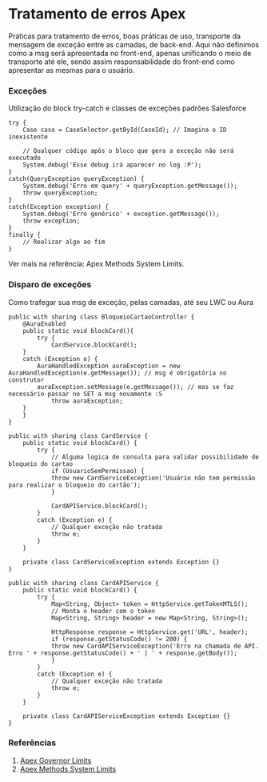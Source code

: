 # Tratamento de erros Apex
Práticas para tratamento de erros, boas práticas de uso, transporte da mensagem de exceção entre as camadas, de back-end. Aqui não definimos como a msg será apresentada no front-end, apenas unificando o meio de transporte até ele, sendo assim responsabilidade do front-end como apresentar as mesmas para o usuário.

### Exceções

Utilização do block try-catch e classes de exceções padrões Salesforce
```
try {
    Case caso = CaseSelector.getById(CaseId); // Imagina o ID inexistente

    // Qualquer código após o bloco que gera a exceção não será executado
    System.debug('Esse debug irá aparecer no log :P');
}
catch(QueryException queryException) {
    System.debug('Erro em query' + queryException.getMessage());
    throw queryException;
}
catch(Exception exception) {
    System.debug('Erro genérico' + exception.getMessage()); 
    throw exception; 
}
finally {
    // Realizar algo ao fim
}
```
Ver mais na referência: Apex Methods System Limits.

### Disparo de exceções

Como trafegar sua msg de exceção, pelas camadas, até seu LWC ou Aura   
```
public with sharing class BloqueioCartaoController {
    @AuraEnabled
    public static void blockCard(){
        try {
            CardService.blockCard();
	}
	catch (Exception e) {
	    AuraHandledException auraException = new AuraHandledException(e.getMessage()); // msg é obrigatória no construtor
	    auraException.setMessage(e.getMessage()); // mas se faz necessário passar no SET a msg novamente :S
            throw auraException;
	}
    }
}
```

```
public with sharing class CardService {
    public static void blockCard() {
        try {
            // Alguma logica de consulta para validar possibilidade de bloqueio do cartao
            if (UsuarioSemPermissao) {
	        throw new CardServiceException('Usuário não tem permissão para realizar o bloqueio do cartão');
            }

            CardAPIService.blockCard();
        }
        catch (Exception e) { 
            // Qualquer exceção não tratada
            throw e; 
        }
    }

    private class CardServiceException extends Exception {} 
}
```

```
public with sharing class CardAPIService {
    public static void blockCard() {
        try {
            Map<String, Object> token = HttpService.getTokenMTLS();
            // Monta o header com o token
            Map<String, String> header = new Map<String, String>();

            HttpResponse response = HttpService.get('URL', header); 	
            if (response.getStatusCode() != 200) {
	        throw new CardAPIServiceException('Erro na chamada de API. Erro ' + response.getStatusCode() + ' | ' + response.getBody());
            }
        }
        catch (Exception e) { 
            // Qualquer exceção não tratada
            throw e;
        }
    }

    private class CardAPIServiceException extends Exception {}
}
```

### Referências
1. [Apex Governor Limits](https://developer.salesforce.com/docs/atlas.en-us.apexcode.meta/apexcode/apex_gov_limits.htm)  
2. [Apex Methods System Limits](https://developer.salesforce.com/docs/atlas.en-us.apexref.meta/apexref/apex_methods_system_limits.htm)  
